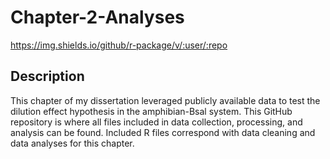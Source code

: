 # Chapter-2-Analyses
https://img.shields.io/github/r-package/v/:user/:repo
## Description
This chapter of my dissertation leveraged publicly available data to test the dilution effect hypothesis in the amphibian-Bsal system. This GitHub repository is where all files included in data collection, processing, and analysis can be found. Included R files correspond with data cleaning and data analyses for this chapter.

## 
